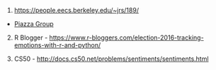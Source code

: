 1. https://people.eecs.berkeley.edu/~jrs/189/
  * [Piazza Group](https://piazza.com/class/ijltj19y6lv59e)
  
  
2. R Blogger - https://www.r-bloggers.com/election-2016-tracking-emotions-with-r-and-python/

3. CS50 - http://docs.cs50.net/problems/sentiments/sentiments.html
